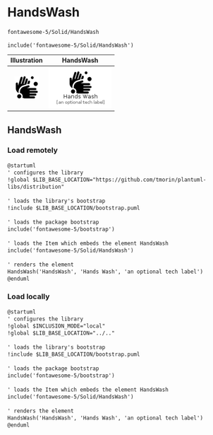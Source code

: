 # HandsWash


```text
fontawesome-5/Solid/HandsWash
```

```text
include('fontawesome-5/Solid/HandsWash')
```



| Illustration | HandsWash |
| :---: | :---: |
| ![illustration for Illustration](../../fontawesome-5/Solid/HandsWash.png) | ![illustration for HandsWash](../../fontawesome-5/Solid/HandsWash.Local.png) |




## HandsWash

### Load remotely
```plantuml
@startuml
' configures the library
!global $LIB_BASE_LOCATION="https://github.com/tmorin/plantuml-libs/distribution"

' loads the library's bootstrap
!include $LIB_BASE_LOCATION/bootstrap.puml

' loads the package bootstrap
include('fontawesome-5/bootstrap')

' loads the Item which embeds the element HandsWash
include('fontawesome-5/Solid/HandsWash')

' renders the element
HandsWash('HandsWash', 'Hands Wash', 'an optional tech label')
@enduml
```

### Load locally
```plantuml
@startuml
' configures the library
!global $INCLUSION_MODE="local"
!global $LIB_BASE_LOCATION="../.."

' loads the library's bootstrap
!include $LIB_BASE_LOCATION/bootstrap.puml

' loads the package bootstrap
include('fontawesome-5/bootstrap')

' loads the Item which embeds the element HandsWash
include('fontawesome-5/Solid/HandsWash')

' renders the element
HandsWash('HandsWash', 'Hands Wash', 'an optional tech label')
@enduml
```

